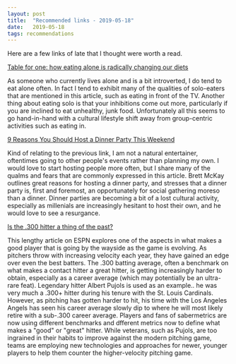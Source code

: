 ```yaml
---
layout: post
title:  "Recommended links - 2019-05-18"
date:   2019-05-18
tags: recommendations
---
```


Here are a few links of late that I thought were worth a read.

[Table for one: how eating alone is radically changing our diets](https://www.theguardian.com/lifeandstyle/2019/may/06/table-for-one-how-eating-alone-changing-our-diets)

As someone who currently lives alone and is a bit introverted, I do tend to eat alone often.  In fact I tend to exhibit many of the qualities of solo-eaters that are mentioned in this article, such as eating in front of the TV.  Another thing about eating solo is that your inhibitions come out more, particularly if you are inclined to eat unhealthy, junk food.  Unfortunately all this seems to go hand-in-hand with a cultural lifestyle shift away from group-centric activities such as eating in.

[9 Reasons You Should Host a Dinner Party This Weekend](https://www.artofmanliness.com/articles/9-reasons-to-host-dinner-party/)

Kind of relating to the previous link, I am not a natural entertainer, oftentimes going to other people's events rather than planning my own.  I would love to start hosting people more often, but I share many of the qualms and fears that are commonly expressed in this article.  Brett McKay outlines great reasons for hosting a dinner party, and stresses that a dinner party is, first and foremost, an opportunately for social gathering moreso than a dinner.  Dinner parties are becoming a bit of a lost cultural activity, especially as millenials are increasingly hesitant to host their own, and he would love to see a resurgance.

[Is the .300 hitter a thing of the past?](http://www.espn.com/mlb/story/_/id/26757283/is-300-hitter-thing-past)

This lengthy article on ESPN explores one of the aspects in what makes a good player that is going by the wayside as the game is evolving.  As pitchers throw with increasing velocity each year, they have gained an edge over even the best batters.  The .300 batting average, often a benchmark on what makes a contact hitter a great hitter, is getting increasingly harder to obtain, especially as a career average (which may potentially be an ultra-rare feat).  Legendary hitter Albert Pujols is used as an example.. he was very much a .300+ hitter during his tenure with the St. Louis Cardinals.  However, as pitching has gotten harder to hit, his time with the Los Angeles Angels has seen his career average slowly dip to where he will most likely retire with a sub-.300 career average.  Players and fans of sabermetrics are now using different benchmarks and dfferent metrics now to define what makes a "good" or "great" hitter.  While veterans, such as Pujols, are too ingrained in their habits to improve against the modern pitching game, teams are employing new technologies and approaches for newer, younger players to help them counter the higher-velocity pitching game.

